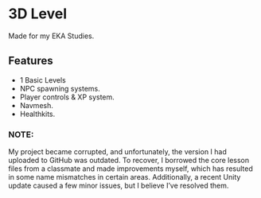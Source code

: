 # 3D Level
Made for my EKA Studies.


## Features

- 1 Basic Levels
- NPC spawning systems.
- Player controls & XP system.
- Navmesh.
- Healthkits.

### NOTE:
My project became corrupted, and unfortunately, the version I had uploaded to GitHub was outdated. To recover, I borrowed the core lesson files from a classmate and made improvements myself, which has resulted in some name mismatches in certain areas. Additionally, a recent Unity update caused a few minor issues, but I believe I’ve resolved them.
